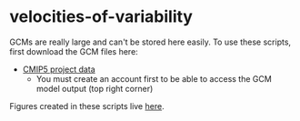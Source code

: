 # velocities-of-variability

GCMs are really large and can't be stored here easily. To use these scripts, first download the GCM files here:
  - [CMIP5 project data](https://esgf-node.llnl.gov/search/cmip5/)
      - You must create an account first to be able to access the GCM model output (top right corner)

Figures created in these scripts live [here](https://github.com/nicole-a-moore/velocities-of-variability/tree/master/figures). 
